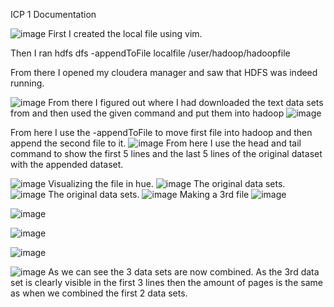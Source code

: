 ICP 1 Documentation 


![image](https://user-images.githubusercontent.com/27305718/63532448-546a3900-c4d0-11e9-8d30-e3e95987d4a0.png)
First I created the local file using vim. 

Then I ran    hdfs dfs -appendToFile localfile /user/hadoop/hadoopfile

From there I opened my cloudera manager and saw that HDFS was indeed running. 

![image](https://user-images.githubusercontent.com/27305718/63532468-5fbd6480-c4d0-11e9-95b3-57b21d0de6ca.png)
From there I figured out where I had downloaded the text data sets from  and then used the given command and put them into hadoop 
![image](https://user-images.githubusercontent.com/27305718/63532494-6d72ea00-c4d0-11e9-9ef1-5481103a4ba7.png)

From here I use the -appendToFile to move first file into hadoop and then append the second file to it. 
![image](https://user-images.githubusercontent.com/27305718/63532515-7794e880-c4d0-11e9-9864-b2b347f21fce.png)
From here I use the head and tail command to show the first 5 lines and the last 5 lines of the original dataset with the appended dataset. 

![image](https://user-images.githubusercontent.com/27305718/63532534-811e5080-c4d0-11e9-8180-0750cb936494.png)
Visualizing the file in hue. 
![image](https://user-images.githubusercontent.com/27305718/63532814-233e3880-c4d1-11e9-8690-bc45f48a6435.png)
The original data sets.  
![image](https://user-images.githubusercontent.com/27305718/63532569-95fae400-c4d0-11e9-9a7e-5887cb80d543.png)
The original data sets. 
![image](https://user-images.githubusercontent.com/27305718/63532574-98f5d480-c4d0-11e9-8ea4-34b2c1233f80.png)
Making a 3rd file 
![image](https://user-images.githubusercontent.com/27305718/63532579-9b582e80-c4d0-11e9-991b-e4b2fcfff24a.png)

![image](https://user-images.githubusercontent.com/27305718/63532588-9eebb580-c4d0-11e9-92b2-d54ed87f0a05.png)

![image](https://user-images.githubusercontent.com/27305718/63532592-a14e0f80-c4d0-11e9-95c9-5e6952ea24ee.png)

![image](https://user-images.githubusercontent.com/27305718/63532604-a612c380-c4d0-11e9-8f62-74d71721ac2e.png)

![image](https://user-images.githubusercontent.com/27305718/63532623-ad39d180-c4d0-11e9-8b49-a9b67e28e151.png)
As we can see the 3 data sets are now combined. As the 3rd data set is clearly visible in the first 3 lines then the amount of pages is the same as when we combined the first 2 data sets. 
